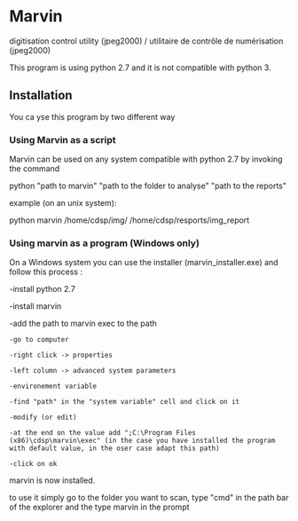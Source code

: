 # Marvin
digitisation control utility (jpeg2000) / utilitaire de contrôle de numérisation (jpeg2000)

This program is using python 2.7 and it is not compatible with python 3.

## Installation
You ca yse this program by two different way

### Using Marvin as a script
Marvin can be used on any system compatible with python 2.7 by invoking the command

python "path to marvin" "path to the folder to analyse" "path to the reports"

example (on an unix system):

python marvin /home/cdsp/img/ /home/cdsp/resports/img_report

### Using marvin as a program (Windows only)
On a Windows system you can use the installer (marvin_installer.exe) and follow this process :

-install python 2.7

-install marvin

-add the path to marvin exec to the path

	-go to computer

	-right click -> properties

	-left column -> advanced system parameters

	-environement variable

	-find "path" in the "system variable" cell and click on it

	-modify (or edit)

	-at the end on the value add ";C:\Program Files (x86)\cdsp\marvin\exec" (in the case you have installed the program with default value, in the oser case adapt this path)

	-click on ok

marvin is now installed.

to use it simply go to the folder you want to scan, type "cmd" in the path bar of the explorer and the type marvin in the prompt
